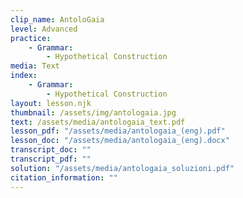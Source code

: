 ```yaml
---
clip_name: AntoloGaia
level: Advanced
practice: 
    - Grammar: 
        - Hypothetical Construction
media: Text
index: 
    - Grammar: 
        - Hypothetical Construction
layout: lesson.njk
thumbnail: /assets/img/antologaia.jpg
text: /assets/media/antologaia_text.pdf
lesson_pdf: "/assets/media/antologaia_(eng).pdf"
lesson_doc: "/assets/media/antologaia_(eng).docx"
transcript_doc: ""
transcript_pdf: ""
solution: "/assets/media/antologaia_soluzioni.pdf"
citation_information: ""
---
```

